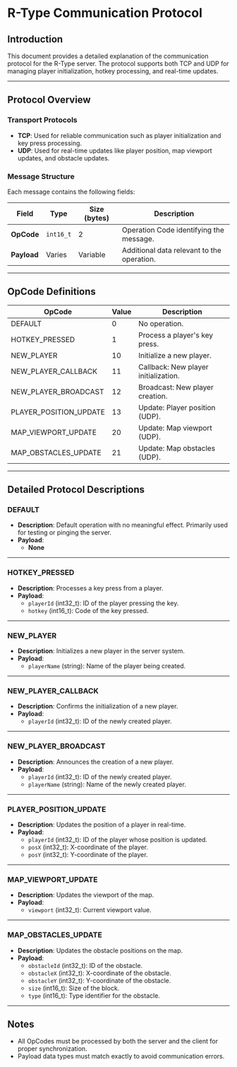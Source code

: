 # R-Type Communication Protocol

## Introduction

This document provides a detailed explanation of the communication protocol for the R-Type server. The protocol supports both TCP and UDP for managing player initialization, hotkey processing, and real-time updates.

---

## Protocol Overview

### Transport Protocols

- **TCP**: Used for reliable communication such as player initialization and key press processing.
- **UDP**: Used for real-time updates like player position, map viewport updates, and obstacle updates.

### Message Structure

Each message contains the following fields:

| Field       | Type     | Size (bytes) | Description                             |
|-------------|----------|--------------|-----------------------------------------|
| **OpCode**  | `int16_t`| 2            | Operation Code identifying the message. |
| **Payload** | Varies   | Variable     | Additional data relevant to the operation. |

---

## OpCode Definitions

| OpCode                   | Value | Description                                |
|--------------------------|-------|--------------------------------------------|
| DEFAULT                  | 0     | No operation.                             |
| HOTKEY_PRESSED           | 1     | Process a player's key press.             |
| NEW_PLAYER               | 10    | Initialize a new player.                  |
| NEW_PLAYER_CALLBACK      | 11    | Callback: New player initialization.      |
| NEW_PLAYER_BROADCAST     | 12    | Broadcast: New player creation.           |
| PLAYER_POSITION_UPDATE   | 13    | Update: Player position (UDP).            |
| MAP_VIEWPORT_UPDATE      | 20    | Update: Map viewport (UDP).               |
| MAP_OBSTACLES_UPDATE     | 21    | Update: Map obstacles (UDP).              |

---

## Detailed Protocol Descriptions

### **DEFAULT**
- **Description**: Default operation with no meaningful effect. Primarily used for testing or pinging the server.
- **Payload**:
  - **None**

---

### **HOTKEY_PRESSED**
- **Description**: Processes a key press from a player.
- **Payload**:
  - `playerId` (int32_t): ID of the player pressing the key.
  - `hotkey` (int16_t): Code of the key pressed.

---

### **NEW_PLAYER**
- **Description**: Initializes a new player in the server system.
- **Payload**:
  - `playerName` (string): Name of the player being created.

---

### **NEW_PLAYER_CALLBACK**
- **Description**: Confirms the initialization of a new player.
- **Payload**:
  - `playerId` (int32_t): ID of the newly created player.

---

### **NEW_PLAYER_BROADCAST**
- **Description**: Announces the creation of a new player.
- **Payload**:
  - `playerId` (int32_t): ID of the newly created player.
  - `playerName` (string): Name of the newly created player.

---

### **PLAYER_POSITION_UPDATE**
- **Description**: Updates the position of a player in real-time.
- **Payload**:
  - `playerId` (int32_t): ID of the player whose position is updated.
  - `posX` (int32_t): X-coordinate of the player.
  - `posY` (int32_t): Y-coordinate of the player.

---

### **MAP_VIEWPORT_UPDATE**
- **Description**: Updates the viewport of the map.
- **Payload**:
  - `viewport` (int32_t): Current viewport value.

---

### **MAP_OBSTACLES_UPDATE**
- **Description**: Updates the obstacle positions on the map.
- **Payload**:
  - `obstacleId` (int32_t): ID of the obstacle.
  - `obstacleX` (int32_t): X-coordinate of the obstacle.
  - `obstacleY` (int32_t): Y-coordinate of the obstacle.
  - `size` (int16_t): Size of the block.
  - `type` (int16_t): Type identifier for the obstacle.

---

## Notes
- All OpCodes must be processed by both the server and the client for proper synchronization.
- Payload data types must match exactly to avoid communication errors.
